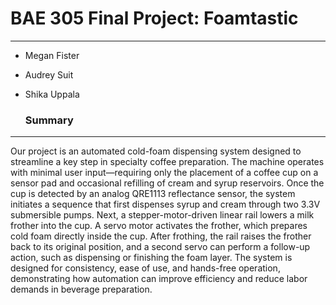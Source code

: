 # BAE 305 Final Project: Foamtastic
***
- Megan Fister
- Audrey Suit
- Shika Uppala

  ### Summary
___
Our project is an automated cold-foam dispensing system designed to streamline a key step in specialty coffee preparation. The machine operates with minimal user input—requiring only the placement of a coffee cup on a sensor pad and occasional refilling of cream and syrup reservoirs. Once the cup is detected by an analog QRE1113 reflectance sensor, the system initiates a sequence that first dispenses syrup and cream through two 3.3V submersible pumps. Next, a stepper-motor-driven linear rail lowers a milk frother into the cup. A servo motor activates the frother, which prepares cold foam directly inside the cup. After frothing, the rail raises the frother back to its original position, and a second servo can perform a follow-up action, such as dispensing or finishing the foam layer. The system is designed for consistency, ease of use, and hands-free operation, demonstrating how automation can improve efficiency and reduce labor demands in beverage preparation.

